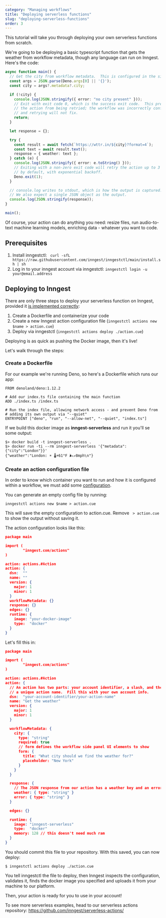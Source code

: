 ```yaml
---
category: "Managing workflows"
title: "Deploying serverless functions"
slug: "deploying-serverless-functions"
order: 3
---
```


This tutorial will take you through deploying your own serverless functions from scratch.

We're going to be deploying a basic typescript function that gets the weather from workflow metadata, though any language can run on Inngest.  Here's the code:

```typescript
async function main() {
  // Get the city from workflow metadata.  This is configured in the side panel.
  const args = JSON.parse(Deno.args[0] || '{}');
  const city = args?.metadata?.city;

  if (!city) {
    console.log(JSON.stringify({ error: "no city present" }));
    // Exit with exit code 0, which is the success exit code.  This prevents
    // the action from being retried; the workflow was incorrectly configured
    // and retrying will not fix.
    return;
  }

  let response = {};

  try {
    const result = await fetch(`https://wttr.in/${city}?format=4`);
    const text = await result.text();
    response = { weather: text };
  } catch (e) {
    console.log(JSON.stringify({ error: e.toString() }));
    // Exiting with a non-zero exit code will retry the action up to 3 times
    // by default, with exponential backoff.
    Deno.exit(1);
  }

  // console.log writes to stdout, which is how the output is captured.
  // We also expect a single JSON object as the output.
  console.log(JSON.stringify(response));
}

main();
```

Of course, your action can do anything you need:  resize files, run audio-to-text machine learning models, enriching data - whatever you want to code.

## Prerequisites

1. Install inngestctl: ` curl -sfL https://raw.githubusercontent.com/inngest/inngestctl/main/install.sh | sh`
2. Log in to your inngest account via inngestctl: `inngestctl login -u your@email.address`

## Deploying to Inngest

There are only three steps to deploy your serverless function on Inngest, provided it
[is implemented correctly](/docs/actions/serverless/intro#implementation):

1. Create a Dockerfile and containerize your code
2. Create a new Inngest action configuration file (`inngestctl actions new $name > action.cue`)
3. Deploy via inngestctl (`inngestctl actions deploy ./action.cue`)

Deploying is as quick as pushing the Docker image, then it's live!

Let's walk through the steps:

### Create a Dockerfile

For our example we're running Deno, so here's a Dockerfile which runs our app:

```docker
FROM denoland/deno:1.12.2

# Add our index.ts file containing the main function
ADD ./index.ts /index.ts

# Run the index file, allowing network access - and prevent Deno from
# adding its own output via "--quiet"
ENTRYPOINT ["deno", "run", "--allow-net", "--quiet", "index.ts"]
```

If we build this docker image as **inngest-serverless** and run it you'll se some output:

```
$> docker build -t inngest-serverless .
$> docker run -ti --rm inngest-serverless '{"metadata":{"city":"London"}}'
{"weather":"London: ☀️ 🌡️+61°F 🌬️↗8mph\n"}
```

### Create an action configuration file

In order to know which container you want to run and how it is configured within a workflow, we must add some [configuration](/docs/actions/serverless/intro#configuration).

You can generate an empty config file by running:

```
inngestctl actions new $name > action.cue
```

This will save the empty configuration to action.cue.  Remove ` > action.cue` to show the output without saving it.

The action configuration looks like this:

```json
package main

import (
        "inngest.com/actions"
)

action: actions.#Action
action: {
  dsn:  ""
  name: ""
  version: {
    major: 1
    minor: 1
  }
  workflowMetadata: {}
  response: {}
  edges: {}
  runtime: {
    image: "your-docker-image"
    type:  "docker"
  }
}
```

Let's fill this in:


```json
package main

import (
        "inngest.com/actions"
)

action: actions.#Action
action: {
  // An action has two parts: your account identifier, a slash, and then
  // a unique action name.  Fill this with your own account info.
  dsn:  "your-account-identifier/your-action-name"
  name: "Get the weather"
  version: {
    major: 1
    minor: 1
  }

  workflowMetadata: {
    city: {
      type: "string"
      required: true
      // form defines the workflow side panel UI elements to show
      form: {
        title: "What city should we find the weather for?"
        placeholder: "New York"
      }
    }
  }

  response: {
    // The JSON response from our action has a weather key and an error key.
    weather: { type: "string" }
    error: { type: "string" }
  }

  edges: {}

  runtime: {
    image: "inngest-serverless"
    type:  "docker"
    memory: 128 // this doesn't need much ram
  }
}
```

You should commit this file to your repository.  With this saved, you can now deploy:

```
$ inngestctl actions deploy ./action.cue
```

You tell inngestctl the file to deploy, then Inngest inspects the configuration, validates
it, finds the docker image you specified and uploads it from your machine to our platform.

Then, your action is ready for you to use in your account!

To see more serverless examples, head to our serverless actions repository:  https://github.com/inngest/serverless-actions/

